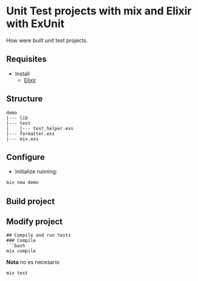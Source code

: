 
# Unit Test projects with mix and Elixir with ExUnit
How were built unit test projects.

## Requisites
- Install
  - [Elixir](https://elixir-lang.org/)

## Structure
```text
demo
|--- lib
|--- test
|    |--- test_helper.exs
|--- formatter.exs
|--- mix.exs
```

## Configure
- Initialize running:
```bash
mix new demo
```

## Build project

## Modify project
```
## Compile and run tests
### Compile
```bash
mix compile
```
**Nota** no es necesario
```bash
mix test
```